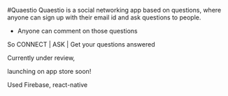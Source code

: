 #Quaestio
Quaestio is a social networking app based on questions,
where anyone can sign up with their email id and ask questions to people.

+ Anyone can comment on those questions


So CONNECT | ASK | Get your questions answered

Currently under review,

launching on app store soon!

Used Firebase, react-native
